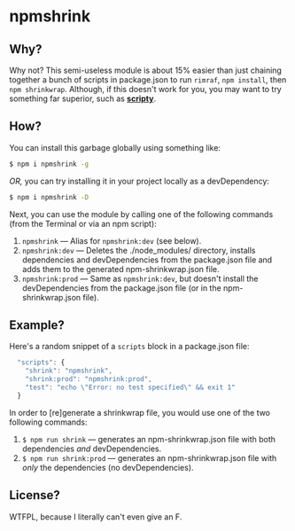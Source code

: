 # npmshrink

## Why?

Why not? This semi-useless module is about 15% easier than just chaining together a bunch of scripts in package.json to run `rimraf`, `npm install`, then `npm shrinkwrap`. Although, if this doesn't work for you, you may want to try something far superior, such as [**scripty**](https://www.npmjs.com/package/scripty).

## How?

You can install this garbage globally using something like:

```sh
$ npm i npmshrink -g
```

_OR,_ you can try installing it in your project locally as a devDependency:

```sh
$ npm i npmshrink -D
```

Next, you can use the module by calling one of the following commands (from the Terminal or via an npm script):

1. `npmshrink` &mdash; Alias for `npmshrink:dev` (see below).
1. `npmshrink:dev` &mdash; Deletes the ./node_modules/ directory, installs dependencies and devDependencies from the package.json file and adds them to the generated npm-shrinkwrap.json file.
1. `npmshrink:prod` &mdash; Same as `npmshrink:dev`, but doesn't install the devDependencies from the package.json file (or in the npm-shrinkwrap.json file).

## Example?

Here's a random snippet of a `scripts` block in a package.json file:

```js
  "scripts": {
    "shrink": "npmshrink",
    "shrink:prod": "npmshrink:prod",
    "test": "echo \"Error: no test specified\" && exit 1"
  }
```

In order to [re]generate a shrinkwrap file, you would use one of the two following commands:

1. `$ npm run shrink` &mdash; generates an npm-shrinkwrap.json file with both dependencies _and_ devDependencies.
2. `$ npm run shrink:prod` &mdash; generates an npm-shrinkwrap.json file with _only_ the dependencies (no devDependencies).

## License?
WTFPL, because I literally can't even give an F.

